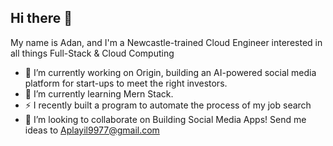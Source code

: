 ## Hi there 👋

 My name is Adan, and I'm a Newcastle-trained Cloud Engineer interested in all things Full-Stack & Cloud Computing 
- 🔭 I’m currently working on Origin, building an AI-powered social media platform for start-ups to meet the right investors. 
- 🌱 I’m currently learning Mern Stack.
- ⚡ I recently built a program to automate the process of my job search 
- 👯 I’m looking to collaborate on Building Social Media Apps! Send me ideas to Aplayil9977@gmail.com 


<!--
**Automate0/Automate0** is a ✨ _special_ ✨ repository because its `README.md` (this file) appears on your GitHub profile.

Here are some ideas to get you started:

- 🔭 I’m currently working on ...
- 🌱 I’m currently learning ...
- 👯 I’m looking to collaborate on ...
- 🤔 I’m looking for help with ...
- 💬 Ask me about ...
- 📫 How to reach me: ...
- 😄 Pronouns: ...
- ⚡ Fun fact: ...
-->
